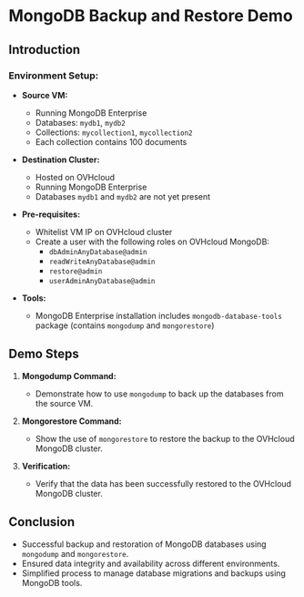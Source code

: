 # MongoDB Backup and Restore Demo

## Introduction

### Environment Setup:
- **Source VM:**
  - Running MongoDB Enterprise
  - Databases: `mydb1`, `mydb2`
  - Collections: `mycollection1`, `mycollection2`
  - Each collection contains 100 documents

- **Destination Cluster:**
  - Hosted on OVHcloud
  - Running MongoDB Enterprise
  - Databases `mydb1` and `mydb2` are not yet present

- **Pre-requisites:**
  - Whitelist VM IP on OVHcloud cluster
  - Create a user with the following roles on OVHcloud MongoDB:
    - `dbAdminAnyDatabase@admin`
    - `readWriteAnyDatabase@admin`
    - `restore@admin`
    - `userAdminAnyDatabase@admin`

- **Tools:**
  - MongoDB Enterprise installation includes `mongodb-database-tools` package (contains `mongodump` and `mongorestore`)

## Demo Steps

1. **Mongodump Command:**
   - Demonstrate how to use `mongodump` to back up the databases from the source VM.

2. **Mongorestore Command:**
   - Show the use of `mongorestore` to restore the backup to the OVHcloud MongoDB cluster.

3. **Verification:**
   - Verify that the data has been successfully restored to the OVHcloud MongoDB cluster.

## Conclusion

- Successful backup and restoration of MongoDB databases using `mongodump` and `mongorestore`.
- Ensured data integrity and availability across different environments.
- Simplified process to manage database migrations and backups using MongoDB tools.
